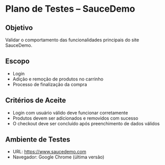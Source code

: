 # Plano de Testes – SauceDemo

## Objetivo
Validar o comportamento das funcionalidades principais do site SauceDemo.

## Escopo
- Login
- Adição e remoção de produtos no carrinho
- Processo de finalização da compra

## Critérios de Aceite
- Login com usuário válido deve funcionar corretamente
- Produtos devem ser adicionados e removidos com sucesso
- O checkout deve ser concluído após preenchimento de dados válidos

## Ambiente de Testes
- URL: https://www.saucedemo.com
- Navegador: Google Chrome (última versão)
